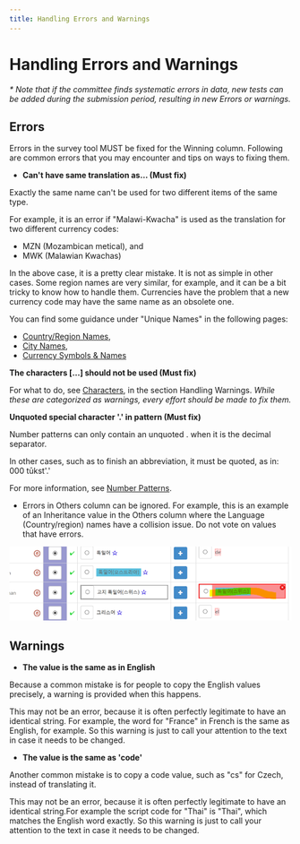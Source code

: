 ```yaml
---
title: Handling Errors and Warnings
---
```


# Handling Errors and Warnings

_\* Note that if the committee finds systematic errors in data, new tests can be added during the submission period, resulting in new Errors or warnings._

## Errors

Errors in the survey tool MUST be fixed for the Winning column. Following are common errors that you may encounter and tips on ways to fixing them.

- **Can't have same translation as… (Must fix)**

Exactly the same name can't be used for two different items of the same type.

For example, it is an error if "Malawi-Kwacha" is used as the translation for two different currency codes:

- MZN (Mozambican metical), and
- MWK (Malawian Kwachas)

In the above case, it is a pretty clear mistake. It is not as simple in other cases. Some region names are very similar, for example, and it can be a bit tricky to know how to handle them. Currencies have the problem that a new currency code may have the same name as an obsolete one.

You can find some guidance under "Unique Names" in the following pages:

- [Country/Region Names](/translation/displaynames/countryregion-territory-names),
- [City Names](/translation/timezones#TOC-City-Names),
- [Currency Symbols & Names](/translation/currency-names-and-symbols/currency-names)

**The characters ‎\[…\]‎ should not be used (Must fix)**

For what to do, see [Characters](/translation/-core-data/exemplars#TOC-Handing-Warnings-in-Exemplar-characters), in the section Handling Warnings. _While these are categorized as warnings, every effort should be made to fix them._

**Unquoted special character '.' in pattern (Must fix)**


Number patterns can only contain an unquoted . when it is the decimal separator.

In other cases, such as to finish an abbreviation, it must be quoted, as in: 000 tūkst'.'

For more information, see [Number Patterns](/translation/number-currency-formats/number-and-currency-patterns).

- Errors in Others column can be ignored. For example, this is an example of an Inheritance value in the Others column where the Language (Country/region) names have a collision issue. Do not vote on values that have errors.

![alt-text](../../images/errors-and-warnings.png)

## Warnings

- **The value is the same as in English**

Because a common mistake is for people to copy the English values precisely, a warning is provided when this happens.

This may not be an error, because it is often perfectly legitimate to have an identical string. For example, the word for "France" in French is the same as English, for example. So this warning is just to call your attention to the text in case it needs to be changed.

- **The value is the same as 'code'**

Another common mistake is to copy a code value, such as "cs" for Czech, instead of translating it.

This may not be an error, because it is often perfectly legitimate to have an identical string.For example the script code for "Thai" is "Thai", which matches the English word exactly. So this warning is just to call your attention to the text in case it needs to be changed.

